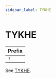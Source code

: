 ```yaml
---
sidebar_label: TYKHE
---
```


# TYKHE

| Prefix |
| ------ |
| `!`    |

See [TYKHE](../events/tykhe.md).
